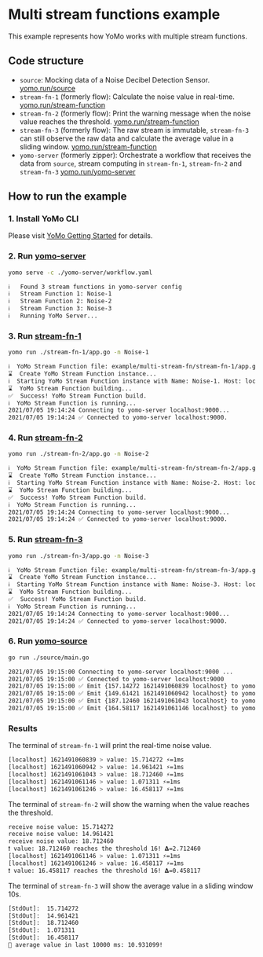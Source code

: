 # Multi stream functions example

This example represents how YoMo works with multiple stream functions.

## Code structure

+ `source`: Mocking data of a Noise Decibel Detection Sensor. [yomo.run/source](https://yomo.run/source)
+ `stream-fn-1` (formerly flow): Calculate the noise value in real-time. [yomo.run/stream-function](https://yomo.run/flow)
+ `stream-fn-2` (formerly flow): Print the warning message when the noise value reaches the threshold. [yomo.run/stream-function](https://yomo.run/flow)
+ `stream-fn-3` (formerly flow): The raw stream is immutable, `stream-fn-3` can still observe the raw data and calculate the average value in a sliding window. [yomo.run/stream-function](https://yomo.run/flow)
+ `yomo-server` (formerly zipper): Orchestrate a workflow that receives the data from `source`, stream computing in `stream-fn-1`, `stream-fn-2` and `stream-fn-3` [yomo.run/yomo-server](https://yomo.run/zipper)

## How to run the example

### 1. Install YoMo CLI

Please visit [YoMo Getting Started](https://github.com/yomorun/yomo#1-install-cli) for details.

### 2. Run [yomo-server](https://yomo.run/zipper)

```bash
yomo serve -c ./yomo-server/workflow.yaml

ℹ️   Found 3 stream functions in yomo-server config
ℹ️   Stream Function 1: Noise-1
ℹ️   Stream Function 2: Noise-2
ℹ️   Stream Function 3: Noise-3
ℹ️   Running YoMo Server...
```

### 3. Run [stream-fn-1](https://yomo.run/flow)

```bash
yomo run ./stream-fn-1/app.go -n Noise-1

ℹ️  YoMo Stream Function file: example/multi-stream-fn/stream-fn-1/app.go
⌛  Create YoMo Stream Function instance...
ℹ️  Starting YoMo Stream Function instance with Name: Noise-1. Host: localhost. Port: 9000.
⌛  YoMo Stream Function building...
✅  Success! YoMo Stream Function build.
ℹ️  YoMo Stream Function is running...
2021/07/05 19:14:24 Connecting to yomo-server localhost:9000...
2021/07/05 19:14:24 ✅ Connected to yomo-server localhost:9000.
```

### 4. Run [stream-fn-2](https://yomo.run/flow)

```bash
yomo run ./stream-fn-2/app.go -n Noise-2

ℹ️  YoMo Stream Function file: example/multi-stream-fn/stream-fn-2/app.go
⌛  Create YoMo Stream Function instance...
ℹ️  Starting YoMo Stream Function instance with Name: Noise-2. Host: localhost. Port: 9000.
⌛  YoMo Stream Function building...
✅  Success! YoMo Stream Function build.
ℹ️  YoMo Stream Function is running...
2021/07/05 19:14:24 Connecting to yomo-server localhost:9000...
2021/07/05 19:14:24 ✅ Connected to yomo-server localhost:9000.
```

### 5. Run [stream-fn-3](https://yomo.run/flow)

```bash
yomo run ./stream-fn-3/app.go -n Noise-3

ℹ️  YoMo Stream Function file: example/multi-stream-fn/stream-fn-3/app.go
⌛  Create YoMo Stream Function instance...
ℹ️  Starting YoMo Stream Function instance with Name: Noise-3. Host: localhost. Port: 9000.
⌛  YoMo Stream Function building...
✅  Success! YoMo Stream Function build.
ℹ️  YoMo Stream Function is running...
2021/07/05 19:14:24 Connecting to yomo-server localhost:9000...
2021/07/05 19:14:24 ✅ Connected to yomo-server localhost:9000.
```

### 6. Run [yomo-source](https://yomo.run/source)

```bash
go run ./source/main.go

2021/07/05 19:15:00 Connecting to yomo-server localhost:9000 ...
2021/07/05 19:15:00 ✅ Connected to yomo-server localhost:9000
2021/07/05 19:15:00 ✅ Emit {157.14272 1621491060839 localhost} to yomo-server
2021/07/05 19:15:00 ✅ Emit {149.61421 1621491060942 localhost} to yomo-server
2021/07/05 19:15:00 ✅ Emit {187.12460 1621491061043 localhost} to yomo-server
2021/07/05 19:15:00 ✅ Emit {164.58117 1621491061146 localhost} to yomo-server
```

### Results

The terminal of `stream-fn-1` will print the real-time noise value.

```bash
[localhost] 1621491060839 > value: 15.714272 ⚡️=1ms
[localhost] 1621491060942 > value: 14.961421 ⚡️=1ms
[localhost] 1621491061043 > value: 18.712460 ⚡️=1ms
[localhost] 1621491061146 > value: 1.071311 ⚡️=1ms
[localhost] 1621491061246 > value: 16.458117 ⚡️=1ms
```

The terminal of `stream-fn-2` will show the warning when the value reaches the threshold.

```bash
receive noise value: 15.714272
receive noise value: 14.961421
receive noise value: 18.712460
❗ value: 18.712460 reaches the threshold 16! 𝚫=2.712460
[localhost] 1621491061146 > value: 1.071311 ⚡️=1ms
[localhost] 1621491061246 > value: 16.458117 ⚡️=1ms
❗ value: 16.458117 reaches the threshold 16! 𝚫=0.458117
```

The terminal of `stream-fn-3` will show the average value in a sliding window 10s.

```bash
[StdOut]:  15.714272
[StdOut]:  14.961421
[StdOut]:  18.712460
[StdOut]:  1.071311
[StdOut]:  16.458117
🧩 average value in last 10000 ms: 10.931099!
```
